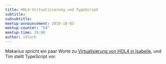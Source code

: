```yaml
---
title: HOL4-Virtualisierung und TypeScript
subtitle: 
subsubtitle: 
meetup-announcement: 2019-10-03
meetup-counter: "54"
meetup-time: 19:00
author: iblech
---
```


Makarius spricht ein paar Worte zu [Virtualisierung von HOL4 in
Isabelle](http://drops.dagstuhl.de/opus/volltexte/2019/11076/pdf/LIPIcs-ITP-2019-21.pdf),
und Tim stellt TypeScript vor.
